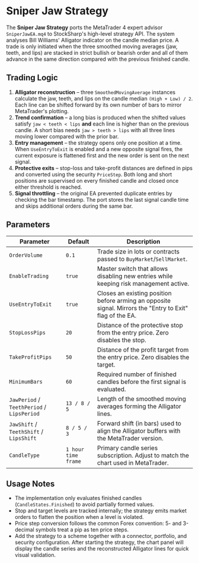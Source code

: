 # Sniper Jaw Strategy

The **Sniper Jaw Strategy** ports the MetaTrader 4 expert advisor `SniperJawEA.mq4` to StockSharp's high-level strategy API. The system analyses Bill Williams' Alligator indicator on the candle median price. A trade is only initiated when the three smoothed moving averages (jaw, teeth, and lips) are stacked in strict bullish or bearish order and all of them advance in the same direction compared with the previous finished candle.

## Trading Logic

1. **Alligator reconstruction** – three `SmoothedMovingAverage` instances calculate the jaw, teeth, and lips on the candle median `(High + Low) / 2`. Each line can be shifted forward by its own number of bars to mirror MetaTrader's plotting.
2. **Trend confirmation** – a long bias is produced when the shifted values satisfy `jaw < teeth < lips` **and** each line is higher than on the previous candle. A short bias needs `jaw > teeth > lips` with all three lines moving lower compared with the prior bar.
3. **Entry management** – the strategy opens only one position at a time. When `UseEntryToExit` is enabled and a new opposite signal fires, the current exposure is flattened first and the new order is sent on the next signal.
4. **Protective exits** – stop-loss and take-profit distances are defined in pips and converted using the security `PriceStep`. Both long and short positions are supervised on every finished candle and closed once either threshold is reached.
5. **Signal throttling** – the original EA prevented duplicate entries by checking the bar timestamp. The port stores the last signal candle time and skips additional orders during the same bar.

## Parameters

| Parameter | Default | Description |
|-----------|---------|-------------|
| `OrderVolume` | `0.1` | Trade size in lots or contracts passed to `BuyMarket`/`SellMarket`. |
| `EnableTrading` | `true` | Master switch that allows disabling new entries while keeping risk management active. |
| `UseEntryToExit` | `true` | Closes an existing position before arming an opposite signal. Mirrors the "Entry to Exit" flag of the EA. |
| `StopLossPips` | `20` | Distance of the protective stop from the entry price. Zero disables the stop. |
| `TakeProfitPips` | `50` | Distance of the profit target from the entry price. Zero disables the target. |
| `MinimumBars` | `60` | Required number of finished candles before the first signal is evaluated. |
| `JawPeriod` / `TeethPeriod` / `LipsPeriod` | `13 / 8 / 5` | Length of the smoothed moving averages forming the Alligator lines. |
| `JawShift` / `TeethShift` / `LipsShift` | `8 / 5 / 3` | Forward shift (in bars) used to align the Alligator buffers with the MetaTrader version. |
| `CandleType` | `1 hour time frame` | Primary candle series subscription. Adjust to match the chart used in MetaTrader. |

## Usage Notes

- The implementation only evaluates finished candles (`CandleStates.Finished`) to avoid partially formed values.
- Stop and target levels are tracked internally; the strategy emits market orders to flatten the position when a level is violated.
- Price step conversion follows the common Forex convention: 5- and 3-decimal symbols treat a pip as ten price steps.
- Add the strategy to a scheme together with a connector, portfolio, and security configuration. After starting the strategy, the chart panel will display the candle series and the reconstructed Alligator lines for quick visual validation.
